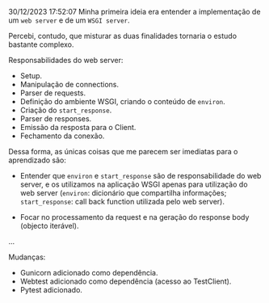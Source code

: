 30/12/2023 17:52:07
Minha primeira ideia era entender a implementação de um `web server` e de um `WSGI server`.

Percebi, contudo, que misturar as duas finalidades tornaria o estudo bastante complexo.

Responsabilidades do web server:
- Setup.
- Manipulação de connections.
- Parser de requests.
- Definição do ambiente WSGI, criando o conteúdo de `environ`.
- Criação do `start_response`.
- Parser de responses.
- Emissão da resposta para o Client.
- Fechamento da conexão.

Dessa forma, as únicas coisas que me parecem ser imediatas para o aprendizado são:

- Entender que `environ` e `start_response` são de responsabilidade do web server, e os utilizamos na aplicação WSGI apenas para utilização do web server (`environ`: dicionário que compartilha informações; `start_response`: call back function utilizada pelo web server).

- Focar no processamento da request e na geração do response body (objecto iterável).

...

Mudanças:
- Gunicorn adicionado como dependência.
- Webtest adicionado como dependência (acesso ao TestClient).
- Pytest adicionado.

